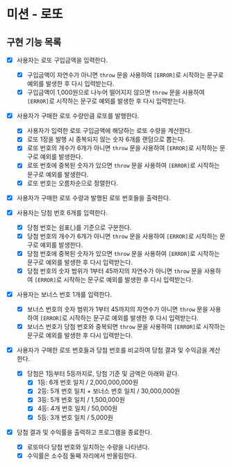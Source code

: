 # 미션 - 로또

## 구현 기능 목록

- [x] 사용자는 로또 구입금액을 입력한다.

  - [x] 구입금액이 자연수가 아니면 `throw` 문을 사용하여 `[ERROR]`로 시작하는 문구로 예외를 발생한 후 다시 입력받는다.
  - [x] 구입금액이 1,000원으로 나누어 떨어지지 않으면 `throw` 문을 사용하여 `[ERROR]`로 시작하는 문구로 예외를 발생한 후 다시 입력받는다.

- [x] 사용자가 구매한 로또 수량만큼 로또를 발행한다.

  - [x] 사용자가 입력한 로또 구입금액에 해당하는 로또 수량을 계산한다.
  - [x] 로또 1장을 발행 시 중복되지 않는 숫자 6개를 랜덤으로 뽑는다.
  - [x] 로또 번호의 개수가 6개가 아니면 `throw` 문을 사용하여 `[ERROR]`로 시작하는 문구로 예외를 발생한다.
  - [x] 로또 번호에 중복된 숫자가 있으면 `throw` 문을 사용하여 `[ERROR]`로 시작하는 문구로 예외를 발생한다.
  - [x] 로또 번호는 오름차순으로 정렬한다.

- [x] 사용자가 구매한 로또 수량과 발행된 로또 번호들을 출력한다.

- [x] 사용자는 당첨 번호 6개를 입력한다.

  - [x] 당첨 번호는 쉼표(,)를 기준으로 구분한다.
  - [x] 당첨 번호의 개수가 6개가 아니면 `throw` 문을 사용하여 `[ERROR]`로 시작하는 문구로 예외를 발생한다.
  - [x] 당첨 번호에 중복된 숫자가 있으면 `throw` 문을 사용하여 `[ERROR]`로 시작하는 문구로 예외를 발생한 후 다시 입력받는다.
  - [x] 당첨 번호의 숫자 범위가 1부터 45까지의 자연수가 아니면 `throw` 문을 사용하여 `[ERROR]`로 시작하는 문구로 예외를 발생한 후 다시 입력받는다.

- [x] 사용자는 보너스 번호 1개를 입력한다.

  - [x] 보너스 번호의 숫자 범위가 1부터 45까지의 자연수가 아니면 `throw` 문을 사용하여 `[ERROR]`로 시작하는 문구로 예외를 발생한 후 다시 입력받는다.
  - [x] 보너스 번호가 당첨 번호와 중복되면 `throw` 문을 사용하여 `[ERROR]`로 시작하는 문구로 예외를 발생한 후 다시 입력받는다.

- [x] 사용자가 구매한 로또 번호들과 당첨 번호를 비교하여 당첨 결과 및 수익금을 계산한다.

  - [x] 당첨은 1등부터 5등까지로, 당첨 기준 및 금액은 아래와 같다.
    - [x] 1등: 6개 번호 일치 / 2,000,000,000원
    - [x] 2등: 5개 번호 일치 + 보너스 번호 일치 / 30,000,000원
    - [x] 3등: 5개 번호 일치 / 1,500,000원
    - [x] 4등: 4개 번호 일치 / 50,000원
    - [x] 5등: 3개 번호 일치 / 5,000원

- [x] 당첨 결과 및 수익률을 출력하고 프로그램을 종료한다.

  - [x] 로또마다 당첨 번호와 일치하는 수량을 나타낸다.
  - [x] 수익률은 소수점 둘째 자리에서 반올림한다.
